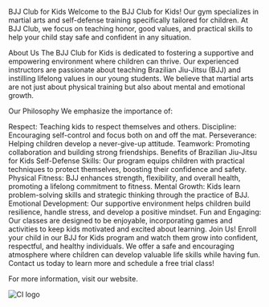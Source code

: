 BJJ Club for Kids
Welcome to the BJJ Club for Kids! Our gym specializes in martial arts and self-defense training specifically tailored for children. At BJJ Club, we focus on teaching honor, good values, and practical skills to help your child stay safe and confident in any situation.

About Us
The BJJ Club for Kids is dedicated to fostering a supportive and empowering environment where children can thrive. Our experienced instructors are passionate about teaching Brazilian Jiu-Jitsu (BJJ) and instilling lifelong values in our young students. We believe that martial arts are not just about physical training but also about mental and emotional growth.

Our Philosophy
We emphasize the importance of:

Respect: Teaching kids to respect themselves and others.
Discipline: Encouraging self-control and focus both on and off the mat.
Perseverance: Helping children develop a never-give-up attitude.
Teamwork: Promoting collaboration and building strong friendships.
Benefits of Brazilian Jiu-Jitsu for Kids
Self-Defense Skills: Our program equips children with practical techniques to protect themselves, boosting their confidence and safety.
Physical Fitness: BJJ enhances strength, flexibility, and overall health, promoting a lifelong commitment to fitness.
Mental Growth: Kids learn problem-solving skills and strategic thinking through the practice of BJJ.
Emotional Development: Our supportive environment helps children build resilience, handle stress, and develop a positive mindset.
Fun and Engaging: Our classes are designed to be enjoyable, incorporating games and activities to keep kids motivated and excited about learning.
Join Us!
Enroll your child in our BJJ for Kids program and watch them grow into confident, respectful, and healthy individuals. We offer a safe and encouraging atmosphere where children can develop valuable life skills while having fun. Contact us today to learn more and schedule a free trial class!

For more information, visit our website.


![CI logo](https://codeinstitute.s3.amazonaws.com/fullstack/ci_logo_small.png)
